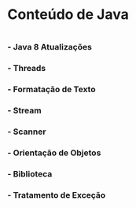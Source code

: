 <h1> Conteúdo de Java <h1>

### - Java 8 Atualizações
### - Threads
### - Formatação de Texto
### - Stream
### - Scanner
### - Orientação de Objetos
### - Biblioteca
### - Tratamento de Exceção
